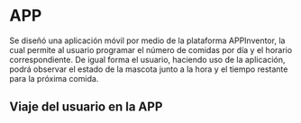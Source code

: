 # APP
Se diseñó una aplicación móvil por medio de la plataforma APPInventor, la cual permite al usuario programar el número de comidas por día y el horario correspondiente. De igual forma el usuario, haciendo uso de la aplicación, podrá observar el estado de la mascota junto a la hora y el tiempo restante para la próxima comida.

## Viaje del usuario en la APP

